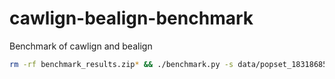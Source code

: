 # cawlign-bealign-benchmark
Benchmark of cawlign and bealign

```bash
rm -rf benchmark_results.zip* && ./benchmark.py -s data/popset_183186851.fas.gz -n 1 -N 10 -d 1 -o benchmark_results.zip
```
